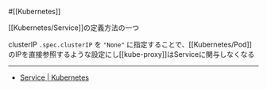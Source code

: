  #[[Kubernetes]]

[[Kubernetes/Service]]の定義方法の一つ

clusterIP `.spec.clusterIP` を `"None"` に指定することで、[[Kubernetes/Pod]]のIPを直接参照するような設定にし[[kube-proxy]]はServiceに関与しなくなる

---

- [Service | Kubernetes](https://kubernetes.io/ja/docs/concepts/services-networking/service/#headless-service)